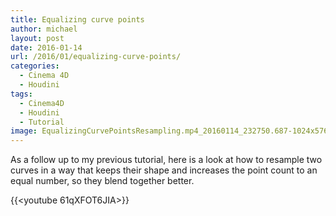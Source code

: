 ```yaml
---
title: Equalizing curve points
author: michael
layout: post
date: 2016-01-14
url: /2016/01/equalizing-curve-points/
categories:
  - Cinema 4D
  - Houdini
tags:
  - Cinema4D
  - Houdini
  - Tutorial
image: EqualizingCurvePointsResampling.mp4_20160114_232750.687-1024x576.jpg
---
```

As a follow up to my previous tutorial, here is a look at how to resample two curves
in a way that keeps their shape and increases the point count to an equal number,
so they blend together better.

{{<youtube 61qXFOT6JIA>}}
